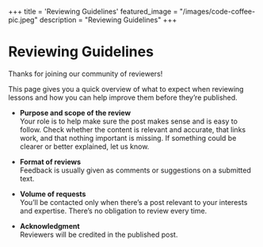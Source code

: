+++
title = 'Reviewing Guidelines'
featured_image = "/images/code-coffee-pic.jpeg"
description = "Reviewing Guidelines"
+++

# Reviewing Guidelines

Thanks for joining our community of reviewers!

This page gives you a quick overview of what to expect when reviewing lessons and how you can help improve them before they’re published.

- **Purpose and scope of the review**  
  Your role is to help make sure the post makes sense and is easy to follow. Check whether the content is relevant and accurate, that links work, and that nothing important is missing. If something could be clearer or better explained, let us know.

- **Format of reviews**  
  Feedback is usually given as comments or suggestions on a submitted text.

- **Volume of requests**  
  You’ll be contacted only when there’s a post relevant to your interests and expertise. There’s no obligation to review every time.

- **Acknowledgment**  
  Reviewers will be credited in the published post.
